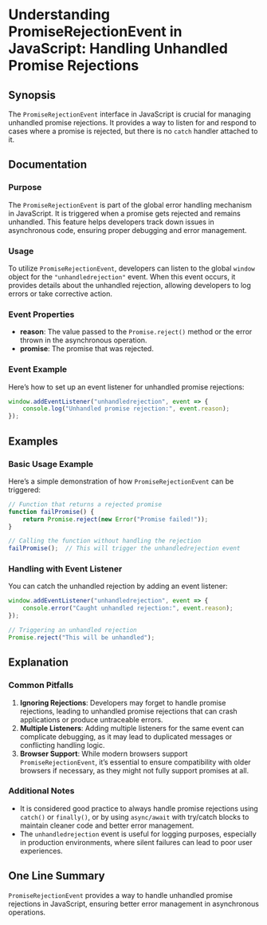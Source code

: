 <!--
Meta Description: # Understanding PromiseRejectionEvent in JavaScript: Handling Unhandled Promise Rejections ## Synopsis The `PromiseRejectionEvent` interface in JavaSc...
Meta Keywords: promise, event, unhandled, rejections, promiserejectionevent
-->

# Understanding PromiseRejectionEvent in JavaScript: Handling Unhandled Promise Rejections

## Synopsis
The `PromiseRejectionEvent` interface in JavaScript is crucial for managing unhandled promise rejections. It provides a way to listen for and respond to cases where a promise is rejected, but there is no `catch` handler attached to it.

## Documentation
### Purpose
The `PromiseRejectionEvent` is part of the global error handling mechanism in JavaScript. It is triggered when a promise gets rejected and remains unhandled. This feature helps developers track down issues in asynchronous code, ensuring proper debugging and error management.

### Usage
To utilize `PromiseRejectionEvent`, developers can listen to the global `window` object for the `"unhandledrejection"` event. When this event occurs, it provides details about the unhandled rejection, allowing developers to log errors or take corrective action.

### Event Properties
- **reason**: The value passed to the `Promise.reject()` method or the error thrown in the asynchronous operation.
- **promise**: The promise that was rejected.

### Event Example
Here’s how to set up an event listener for unhandled promise rejections:

```javascript
window.addEventListener("unhandledrejection", event => {
    console.log("Unhandled promise rejection:", event.reason);
});
```

## Examples

### Basic Usage Example
Here’s a simple demonstration of how `PromiseRejectionEvent` can be triggered:

```javascript
// Function that returns a rejected promise
function failPromise() {
    return Promise.reject(new Error("Promise failed!"));
}

// Calling the function without handling the rejection
failPromise();  // This will trigger the unhandledrejection event
```

### Handling with Event Listener
You can catch the unhandled rejection by adding an event listener:

```javascript
window.addEventListener("unhandledrejection", event => {
    console.error("Caught unhandled rejection:", event.reason);
});

// Triggering an unhandled rejection
Promise.reject("This will be unhandled");
```

## Explanation
### Common Pitfalls
1. **Ignoring Rejections**: Developers may forget to handle promise rejections, leading to unhandled promise rejections that can crash applications or produce untraceable errors.
2. **Multiple Listeners**: Adding multiple listeners for the same event can complicate debugging, as it may lead to duplicated messages or conflicting handling logic.
3. **Browser Support**: While modern browsers support `PromiseRejectionEvent`, it’s essential to ensure compatibility with older browsers if necessary, as they might not fully support promises at all.

### Additional Notes
- It is considered good practice to always handle promise rejections using `catch()` or `finally()`, or by using `async/await` with try/catch blocks to maintain cleaner code and better error management.
- The `unhandledrejection` event is useful for logging purposes, especially in production environments, where silent failures can lead to poor user experiences.

## One Line Summary
`PromiseRejectionEvent` provides a way to handle unhandled promise rejections in JavaScript, ensuring better error management in asynchronous operations.